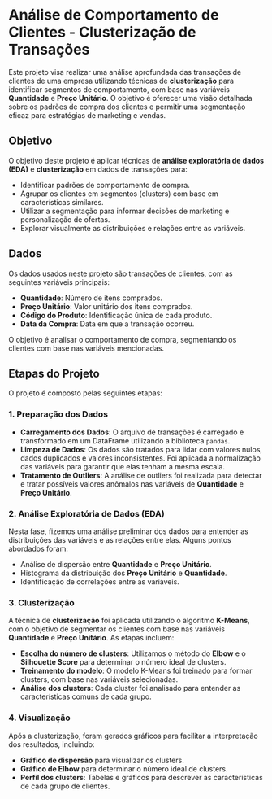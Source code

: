 # Análise de Comportamento de Clientes - Clusterização de Transações

Este projeto visa realizar uma análise aprofundada das transações de clientes de uma empresa utilizando técnicas de **clusterização** para identificar segmentos de comportamento, com base nas variáveis **Quantidade** e **Preço Unitário**. O objetivo é oferecer uma visão detalhada sobre os padrões de compra dos clientes e permitir uma segmentação eficaz para estratégias de marketing e vendas.

## Objetivo

O objetivo deste projeto é aplicar técnicas de **análise exploratória de dados (EDA)** e **clusterização** em dados de transações para:

- Identificar padrões de comportamento de compra.
- Agrupar os clientes em segmentos (clusters) com base em características similares.
- Utilizar a segmentação para informar decisões de marketing e personalização de ofertas.
- Explorar visualmente as distribuições e relações entre as variáveis.

## Dados

Os dados usados neste projeto são transações de clientes, com as seguintes variáveis principais:

- **Quantidade**: Número de itens comprados.
- **Preço Unitário**: Valor unitário dos itens comprados.
- **Código do Produto**: Identificação única de cada produto.
- **Data da Compra**: Data em que a transação ocorreu.

O objetivo é analisar o comportamento de compra, segmentando os clientes com base nas variáveis mencionadas.

## Etapas do Projeto

O projeto é composto pelas seguintes etapas:

### 1. Preparação dos Dados

- **Carregamento dos Dados**: O arquivo de transações é carregado e transformado em um DataFrame utilizando a biblioteca `pandas`.
- **Limpeza de Dados**: Os dados são tratados para lidar com valores nulos, dados duplicados e valores inconsistentes. Foi aplicada a normalização das variáveis para garantir que elas tenham a mesma escala.
- **Tratamento de Outliers**: A análise de outliers foi realizada para detectar e tratar possíveis valores anômalos nas variáveis de **Quantidade** e **Preço Unitário**.

### 2. Análise Exploratória de Dados (EDA)

Nesta fase, fizemos uma análise preliminar dos dados para entender as distribuições das variáveis e as relações entre elas. Alguns pontos abordados foram:

- Análise de dispersão entre **Quantidade** e **Preço Unitário**.
- Histograma da distribuição dos **Preço Unitário** e **Quantidade**.
- Identificação de correlações entre as variáveis.

### 3. Clusterização

A técnica de **clusterização** foi aplicada utilizando o algoritmo **K-Means**, com o objetivo de segmentar os clientes com base nas variáveis **Quantidade** e **Preço Unitário**. As etapas incluem:

- **Escolha do número de clusters**: Utilizamos o método do **Elbow** e o **Silhouette Score** para determinar o número ideal de clusters.
- **Treinamento do modelo**: O modelo K-Means foi treinado para formar clusters, com base nas variáveis selecionadas.
- **Análise dos clusters**: Cada cluster foi analisado para entender as características comuns de cada grupo.

### 4. Visualização

Após a clusterização, foram gerados gráficos para facilitar a interpretação dos resultados, incluindo:

- **Gráfico de dispersão** para visualizar os clusters.
- **Gráfico de Elbow** para determinar o número ideal de clusters.
- **Perfil dos clusters**: Tabelas e gráficos para descrever as características de cada grupo de clientes.
